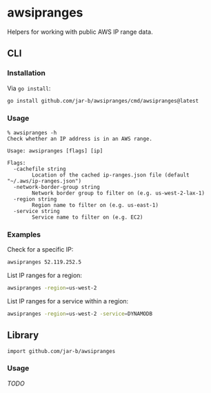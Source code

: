 # awsipranges

Helpers for working with public AWS IP range data.

## CLI

### Installation

Via `go install`:

```sh
go install github.com/jar-b/awsipranges/cmd/awsipranges@latest
```

### Usage

```
% awsipranges -h
Check whether an IP address is in an AWS range.

Usage: awsipranges [flags] [ip]

Flags:
  -cachefile string
        Location of the cached ip-ranges.json file (default "~/.aws/ip-ranges.json")
  -network-border-group string
        Network border group to filter on (e.g. us-west-2-lax-1)
  -region string
        Region name to filter on (e.g. us-east-1)
  -service string
        Service name to filter on (e.g. EC2)
```

### Examples

Check for a specific IP:

```sh
awsipranges 52.119.252.5
```

List IP ranges for a region:

```sh
awsipranges -region=us-west-2
```

List IP ranges for a service within a region:

```sh
awsipranges -region=us-west-2 -service=DYNAMODB
```

## Library

`import github.com/jar-b/awsipranges`

### Usage

_TODO_
